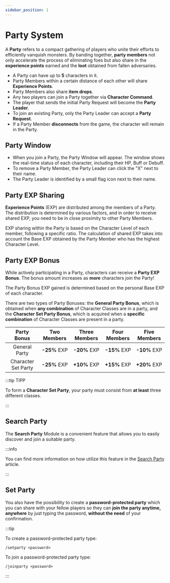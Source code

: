 ```yaml
---
sidebar_position: 1
---
```


# Party System

A **Party** refers to a compact gathering of players who unite their efforts to efficiently vanquish monsters. By banding together, **party members** not only accelerate the process of eliminating foes but also share in the **experience points** earned and the **loot** obtained from fallen adversaries.

- A Party can have up to **5** characters in it.
- Party Members within a certain distance of each other will share **Experience Points**.
- Party Members also share **item drops**.
- Any two players can join a Party together via **Character Command**.
- The player that sends the initial Party Request will become the **Party Leader**.
- To join an existing Party, only the Party Leader can accept a **Party Request**.
- If a Party Member **disconnects** from the game, the character will remain in the Party.

## Party Window

- When you join a Party, the Party Window will appear. The window shows the real-time status of each character, including their HP, Buff or Debuff.
- To remove a Party Member, the Party Leader can click the "X" next to their name.
- The Party Leader is identified by a small flag icon next to their name.

## Party EXP Sharing

**Experience Points** (EXP) are distributed among the members of a Party. The distribution is determined by various factors, and in order to receive shared EXP, you need to be in close proximity to other Party Members.

EXP sharing within the Party is based on the Character Level of each member, following a specific ratio. The calculation of shared EXP takes into account the Base EXP obtained by the Party Member who has the highest Character Level.

## Party EXP Bonus

While actively participating in a Party, characters can receive a **Party EXP Bonus**. The bonus amount increases as **more** characters join the Party!

The Party Bonus EXP gained is determined based on the personal Base EXP of each character.

There are two types of Party Bonuses: the **General Party Bonus**, which is obtained when **any combination** of Character Classes are in a party, and the **Character Set Party Bonus**, which is acquired when a **specific combination** of Character Classes are present in a party.

|     Party Bonus     | Two Members  | Three Members | Four Members | Five Members |
| :-----------------: | :----------: | :-----------: | :----------: | :----------: |
|    General Party    | **-25%** EXP | **-20%** EXP  | **-15%** EXP | **-10%** EXP |
| Character Set Party | **-25%** EXP | **+10%** EXP  | **+15%** EXP | **+20%** EXP |

:::tip TIPP

To form a **Character Set Party**, your party must consist from **at least** three different classes.

:::

## Search Party

The **Search Party** Module is a convenient feature that allows you to easily discover and join a suitable party.

:::info

You can find more information on how utilize this feature in the [Search Party](/client-features/search-party) article.

:::

## Set Party

You also have the possibility to create a **password-protected party** which you can share with your fellow players so they can **join the party anytime, anywhere** by just typing the password, **without the need** of your confirmation.

:::tip

To create a password-protected party type:

`/setparty <password>`

To join a password-protected party type:

`/joinparty <password>`

:::

